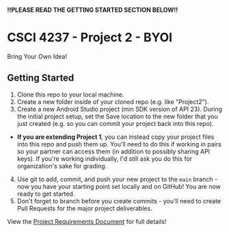 **!!PLEASE READ THE GETTING STARTED SECTION BELOW!!**

# CSCI 4237 - Project 2 - BYOI
Bring Your Own Idea!

## Getting Started
1. Clone this repo to your local machine.
2. Create a new folder inside of your cloned repo (e.g. like "Project2").
3. Create a new Android Studio project (min SDK version of API 23). During the initial project setup, set the Save location to the new folder that you just created (e.g. so you can commit your project back into this repo).
  - **If you are extending Project 1**, you can instead copy your project files into this repo and push them up. You'll need to do this if working in pairs so your partner can access them (in addition to possibly sharing API keys). If you're working individually, I'd still ask you do this for organization's sake for grading.
4. Use git to add, commit, and push your new project to the `main` branch - now you have your starting point set locally and on GitHub! You are now ready to get started.
5. Don't forget to branch before you create commits - you'll need to create Pull Requests for the major project deliverables.

View the [Project Requirements Document](https://docs.google.com/document/d/1TiOWZRbjxFyOjsaSSm-C44oPo5DOjl5Pt79aW-9KT7c/edit?usp=sharing) for full details!
